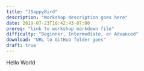 ```yaml
---
title: "JSappyBird"
description: "Workshop description goes here"
date: 2019-07-23T10:42:43-07:00
prereq: "link to workshop markdown file"
difficulty: "Beginner, Intermediate, or Advanced"
download: "URL to GitHub folder goes"
draft: true
---
```


Hello World
